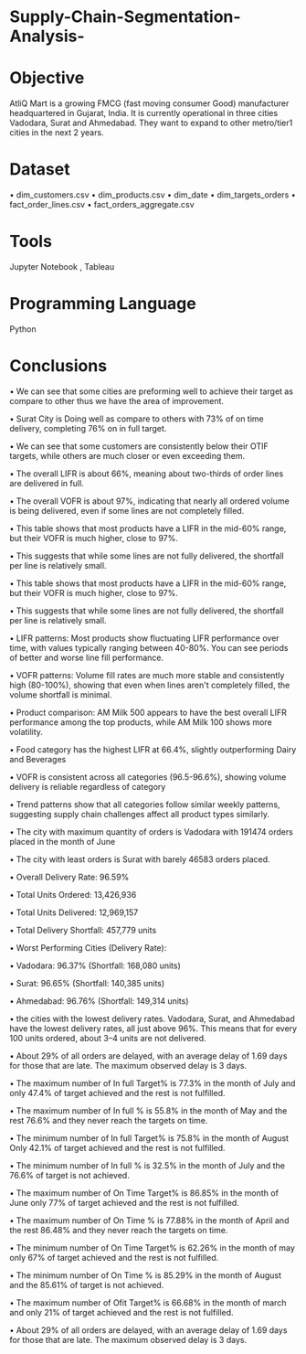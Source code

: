 # Supply-Chain-Segmentation-Analysis-
# **Objective**
AtliQ Mart is a growing FMCG (fast moving consumer Good) manufacturer headquartered in Gujarat, India. It is currently operational in three cities Vadodara, Surat and Ahmedabad. They want to expand to other metro/tier1 cities in the next 2 years.

# **Dataset**
•	dim_customers.csv
•	dim_products.csv
•	dim_date
•	dim_targets_orders
•	fact_order_lines.csv
•	fact_orders_aggregate.csv


# **Tools**
Jupyter Notebook , Tableau

# **Programming Language**
Python 

# **Conclusions**

•	We can see that some cities are preforming well to achieve their target as compare to other thus we have the area of improvement.

•	Surat City is Doing well as compare to others with 73% of on time delivery, completing 76% on in full target.

•	We can see that some customers are consistently below their OTIF targets, while others are much closer or even exceeding them.

•	The overall LIFR is about 66%, meaning about two-thirds of order lines are delivered in full.

•	The overall VOFR is about 97%, indicating that nearly all ordered volume is being delivered, even if some lines are not completely filled.

•	This table shows that most products have a LIFR in the mid-60% range, but their VOFR is much higher, close to 97%.

•	This suggests that while some lines are not fully delivered, the shortfall per line is relatively small.

•	This table shows that most products have a LIFR in the mid-60% range, but their VOFR is much higher, close to 97%.

•	This suggests that while some lines are not fully delivered, the shortfall per line is relatively small.

•	LIFR patterns: Most products show fluctuating LIFR performance over time, with values typically ranging between 40-80%. You can see periods of better and worse line fill performance.

•	VOFR patterns: Volume fill rates are much more stable and consistently high (80-100%), showing that even when lines aren't completely filled, the volume shortfall is minimal.

•	Product comparison: AM Milk 500 appears to have the best overall LIFR performance among the top products, while AM Milk 100 shows more volatility.

•	Food category has the highest LIFR at 66.4%, slightly outperforming Dairy and Beverages

•	VOFR is consistent across all categories (96.5-96.6%), showing volume delivery is reliable regardless of category

•	Trend patterns show that all categories follow similar weekly patterns, suggesting supply chain challenges affect all product types similarly.

•	The city with maximum quantity of orders is Vadodara with 191474 orders placed in the month of June 

•	The city with least orders is Surat with barely 46583 orders placed.

•	Overall Delivery Rate: 96.59%

•	Total Units Ordered: 13,426,936

•	Total Units Delivered: 12,969,157

•	Total Delivery Shortfall: 457,779 units

•	Worst Performing Cities (Delivery Rate):

•	Vadodara: 96.37% (Shortfall: 168,080 units)

•	Surat: 96.65% (Shortfall: 140,385 units)

•	Ahmedabad: 96.76% (Shortfall: 149,314 units)

•	the cities with the lowest delivery rates. Vadodara, Surat, and Ahmedabad have the lowest delivery rates, all just above 96%. This means that for every 100 units ordered, about 3–4 units are not delivered.

•	About 29% of all orders are delayed, with an average delay of 1.69 days for those that are late. The maximum observed delay is 3 days.

•	The maximum number of In full Target% is 77.3% in the month of July and only 47.4% of target achieved and the rest is not fulfilled.

•	The maximum number of In full % is 55.8% in the month of May and the rest 76.6% and they never reach the targets on time.

•	The minimum number of In full Target% is 75.8% in the month of August Only 42.1% of target achieved and the rest is not fulfilled.

•	The minimum number of In full % is 32.5% in the month of July and the 76.6% of target is not achieved.

•	The maximum number of On Time Target% is 86.85% in the month of June only 77% of target achieved and the rest is not fulfilled.

•	The maximum number of On Time % is 77.88% in the month of April and the rest 86.48% and they never reach the targets on time.

•	The minimum number of On Time Target% is 62.26% in the month of may only 67% of target achieved and the rest is not fulfilled.

•	The minimum number of On Time % is 85.29% in the month of August and the 85.61% of target is not achieved.

•	The maximum number of Ofit Target% is 66.68% in the month of march and only 21% of target achieved and the rest is not fulfilled.

•	About 29% of all orders are delayed, with an average delay of 1.69 days for those that are late. The maximum observed delay is 3 days.



